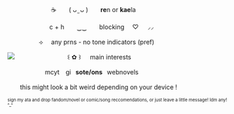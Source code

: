 　　　　　　　☕　　( ᴗ ̫ ᴗ )　　**re**n or **kae**la

⠀　　　　　　c + h　　‿‿　　blocking <freely>  　♡⠀⠀⸝⸝     

　　　　　⟢ 　any prns   -   no tone indicators (pref)

<img src="https://i.pinimg.com/originals/e0/14/98/e014989924bd6d4b2bca924c1909d070.gif"/>
⠀⠀⠀ 　　　　　⠀꒰ ✿ ꒱⠀⠀main interests

   ⠀　　　　　 mcyt ⠀gi⠀**sote/ons**⠀webnovels

 ⠀　   this might look a bit weird depending on your device !

<sup><sub>sign my ata and drop fandom/novel or comic/song reccomendations, or just leave a little message! Idm any! ^_^</sub></sup>
